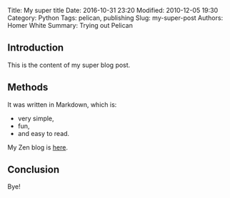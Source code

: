 Title: My super title
Date: 2016-10-31 23:20
Modified: 2010-12-05 19:30
Category: Python
Tags: pelican, publishing
Slug: my-super-post
Authors: Homer White
Summary: Trying out Pelican

## Introduction

This is the content of my super blog post.

## Methods

It was written in Markdown, which is:

* very simple,
* fun,
* and easy to read.

My Zen blog is [here](http://rainandrhino.org).

## Conclusion

Bye!

